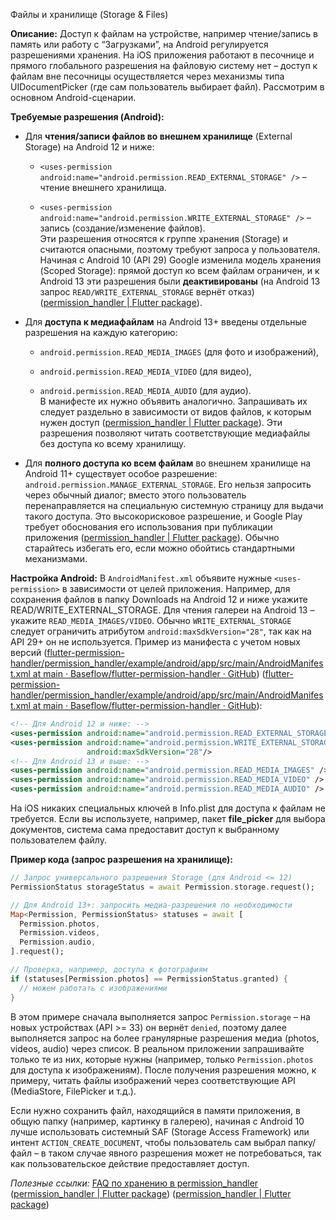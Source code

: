 Файлы и хранилище (Storage & Files)

**Описание:** Доступ к файлам на устройстве, например чтение/запись в память или работу с “Загрузками”, на Android регулируется разрешениями хранения. На iOS приложения работают в песочнице и прямого глобального разрешения на файловую систему нет – доступ к файлам вне песочницы осуществляется через механизмы типа UIDocumentPicker (где сам пользователь выбирает файл). Рассмотрим в основном Android-сценарии.

**Требуемые разрешения (Android):**

- Для **чтения/записи файлов во внешнем хранилище** (External Storage) на Android 12 и ниже:
    
    - `<uses-permission android:name="android.permission.READ_EXTERNAL_STORAGE" />` – чтение внешнего хранилища.
        
    - `<uses-permission android:name="android.permission.WRITE_EXTERNAL_STORAGE" />` – запись (создание/изменение файлов).  
        Эти разрешения относятся к группе хранения (Storage) и считаются опасными, поэтому требуют запроса у пользователя. Начиная с Android 10 (API 29) Google изменила модель хранения (Scoped Storage): прямой доступ ко всем файлам ограничен, и к Android 13 эти разрешения были **деактивированы** (на Android 13 запрос `READ/WRITE_EXTERNAL_STORAGE` вернёт отказ) ([permission_handler | Flutter package](https://pub.dev/packages/permission_handler#:~:text=On%20Android%2C%20the%20,API%2033)).
        
- Для **доступа к медиафайлам** на Android 13+ введены отдельные разрешения на каждую категорию:
    
    - `android.permission.READ_MEDIA_IMAGES` (для фото и изображений),
        
    - `android.permission.READ_MEDIA_VIDEO` (для видео),
        
    - `android.permission.READ_MEDIA_AUDIO` (для аудио).  
        В манифесте их нужно объявить аналогично. Запрашивать их следует раздельно в зависимости от видов файлов, к которым нужен доступ ([permission_handler | Flutter package](https://pub.dev/packages/permission_handler#:~:text=If%20your%20application%20needs%20access,33)). Эти разрешения позволяют читать соответствующие медиафайлы без доступа ко всему хранилищу.
        
- Для **полного доступа ко всем файлам** во внешнем хранилище на Android 11+ существует особое разрешение:  
    `android.permission.MANAGE_EXTERNAL_STORAGE`. Его нельзя запросить через обычный диалог; вместо этого пользователь перенаправляется на специальную системную страницу для выдачи такого доступа. Это высокорисковое разрешение, и Google Play требует обоснования его использования при публикации приложения ([permission_handler | Flutter package](https://pub.dev/packages/permission_handler#:~:text=If%20your%20application%20needs%20access,via%20the%20Google%20Play%20Store)). Обычно старайтесь избегать его, если можно обойтись стандартными механизмами.
    

**Настройка Android:** В `AndroidManifest.xml` объявите нужные `<uses-permission>` в зависимости от целей приложения. Например, для сохранения файлов в папку Downloads на Android 12 и ниже укажите READ/WRITE_EXTERNAL_STORAGE. Для чтения галереи на Android 13 – укажите `READ_MEDIA_IMAGES/VIDEO`. Обычно `WRITE_EXTERNAL_STORAGE` следует ограничить атрибутом `android:maxSdkVersion="28"`, так как на API 29+ он не используется. Пример из манифеста с учетом новых версий ([flutter-permission-handler/permission_handler/example/android/app/src/main/AndroidManifest.xml at main · Baseflow/flutter-permission-handler · GitHub](https://github.com/Baseflow/flutter-permission-handler/blob/master/permission_handler/example/android/app/src/main/AndroidManifest.xml#:~:text=%3C%21,group)) ([flutter-permission-handler/permission_handler/example/android/app/src/main/AndroidManifest.xml at main · Baseflow/flutter-permission-handler · GitHub](https://github.com/Baseflow/flutter-permission-handler/blob/master/permission_handler/example/android/app/src/main/AndroidManifest.xml#:~:text=%3Cuses)):

```xml
<!-- Для Android 12 и ниже: -->
<uses-permission android:name="android.permission.READ_EXTERNAL_STORAGE"/>
<uses-permission android:name="android.permission.WRITE_EXTERNAL_STORAGE"
                 android:maxSdkVersion="28"/>
<!-- Для Android 13 и выше: -->
<uses-permission android:name="android.permission.READ_MEDIA_IMAGES" />
<uses-permission android:name="android.permission.READ_MEDIA_VIDEO" />
<uses-permission android:name="android.permission.READ_MEDIA_AUDIO" />
```

На iOS никаких специальных ключей в Info.plist для доступа к файлам не требуется. Если вы используете, например, пакет **file_picker** для выбора документов, система сама предоставит доступ к выбранному пользователем файлу.

**Пример кода (запрос разрешения на хранилище):**

```dart
// Запрос универсального разрешения Storage (для Android <= 12)
PermissionStatus storageStatus = await Permission.storage.request();

// Для Android 13+: запросить медиа-разрешения по необходимости
Map<Permission, PermissionStatus> statuses = await [
  Permission.photos,
  Permission.videos,
  Permission.audio,
].request();

// Проверка, например, доступа к фотографиям
if (statuses[Permission.photos] == PermissionStatus.granted) {
  // можем работать с изображениями
}
```

В этом примере сначала выполняется запрос `Permission.storage` – на новых устройствах (API >= 33) он вернёт `denied`, поэтому далее выполняется запрос на более гранулярные разрешения медиа (photos, videos, audio) через список. В реальном приложении запрашивайте только те из них, которые нужны (например, только `Permission.photos` для доступа к изображениям). После получения разрешения можно, к примеру, читать файлы изображений через соответствующие API (MediaStore, FilePicker и т.д.).

Если нужно сохранить файл, находящийся в памяти приложения, в общую папку (например, картинку в галерею), начиная с Android 10 лучше использовать системный SAF (Storage Access Framework) или интент `ACTION_CREATE_DOCUMENT`, чтобы пользователь сам выбрал папку/файл – в таком случае явного разрешения может не потребоваться, так как пользовательское действие предоставляет доступ.

_Полезные ссылки:_ [FAQ по хранению в permission_handler](https://pub.dev/packages/permission_handler#faq) ([permission_handler | Flutter package](https://pub.dev/packages/permission_handler#:~:text=On%20Android%2C%20the%20,API%2033)) ([permission_handler | Flutter package](https://pub.dev/packages/permission_handler#:~:text=If%20your%20application%20needs%20access,33))